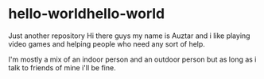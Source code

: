 # hello-worldhello-world
Just another repository
Hi there guys my name is Auztar and i like playing video games and helping people who need any sort of help.

I'm mostly a mix of an indoor person and an outdoor person but as long as i talk to friends of mine i'll be fine.
